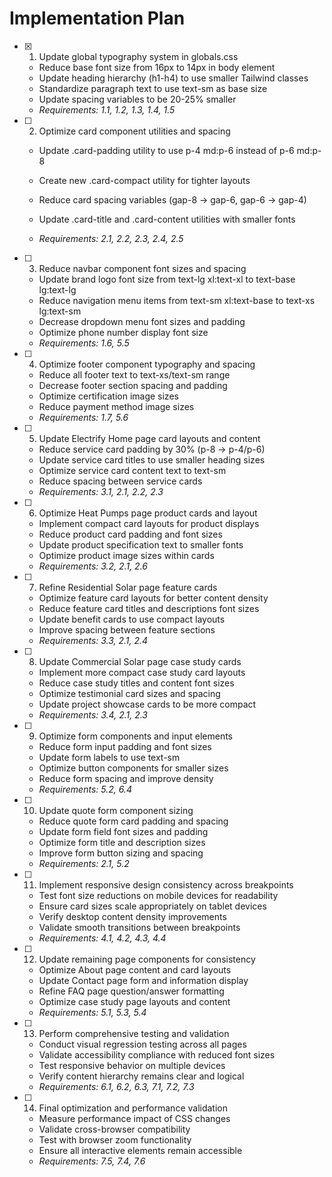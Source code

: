 # Implementation Plan

- [x] 1. Update global typography system in globals.css


  - Reduce base font size from 16px to 14px in body element
  - Update heading hierarchy (h1-h4) to use smaller Tailwind classes
  - Standardize paragraph text to use text-sm as base size
  - Update spacing variables to be 20-25% smaller
  - _Requirements: 1.1, 1.2, 1.3, 1.4, 1.5_



- [ ] 2. Optimize card component utilities and spacing
  - Update .card-padding utility to use p-4 md:p-6 instead of p-6 md:p-8
  - Create new .card-compact utility for tighter layouts
  - Reduce card spacing variables (gap-8 → gap-6, gap-6 → gap-4)



  - Update .card-title and .card-content utilities with smaller fonts
  - _Requirements: 2.1, 2.2, 2.3, 2.4, 2.5_

- [ ] 3. Reduce navbar component font sizes and spacing
  - Update brand logo font size from text-lg xl:text-xl to text-base lg:text-lg
  - Reduce navigation menu items from text-sm xl:text-base to text-xs lg:text-sm
  - Decrease dropdown menu font sizes and padding
  - Optimize phone number display font size
  - _Requirements: 1.6, 5.5_

- [ ] 4. Optimize footer component typography and spacing
  - Reduce all footer text to text-xs/text-sm range
  - Decrease footer section spacing and padding
  - Optimize certification image sizes
  - Reduce payment method image sizes
  - _Requirements: 1.7, 5.6_

- [ ] 5. Update Electrify Home page card layouts and content
  - Reduce service card padding by 30% (p-8 → p-4/p-6)
  - Update service card titles to use smaller heading sizes
  - Optimize service card content text to text-sm
  - Reduce spacing between service cards
  - _Requirements: 3.1, 2.1, 2.2, 2.3_

- [ ] 6. Optimize Heat Pumps page product cards and layout
  - Implement compact card layouts for product displays
  - Reduce product card padding and font sizes
  - Update product specification text to smaller fonts
  - Optimize product image sizes within cards
  - _Requirements: 3.2, 2.1, 2.6_

- [ ] 7. Refine Residential Solar page feature cards
  - Optimize feature card layouts for better content density
  - Reduce feature card titles and descriptions font sizes
  - Update benefit cards to use compact layouts
  - Improve spacing between feature sections
  - _Requirements: 3.3, 2.1, 2.4_

- [ ] 8. Update Commercial Solar page case study cards
  - Implement more compact case study card layouts
  - Reduce case study titles and content font sizes
  - Optimize testimonial card sizes and spacing
  - Update project showcase cards to be more compact
  - _Requirements: 3.4, 2.1, 2.3_

- [ ] 9. Optimize form components and input elements
  - Reduce form input padding and font sizes
  - Update form labels to use text-sm
  - Optimize button components for smaller sizes
  - Reduce form spacing and improve density
  - _Requirements: 5.2, 6.4_

- [ ] 10. Update quote form component sizing
  - Reduce quote form card padding and spacing
  - Update form field font sizes and padding
  - Optimize form title and description sizes
  - Improve form button sizing and spacing
  - _Requirements: 2.1, 5.2_

- [ ] 11. Implement responsive design consistency across breakpoints
  - Test font size reductions on mobile devices for readability
  - Ensure card sizes scale appropriately on tablet devices
  - Verify desktop content density improvements
  - Validate smooth transitions between breakpoints
  - _Requirements: 4.1, 4.2, 4.3, 4.4_

- [ ] 12. Update remaining page components for consistency
  - Optimize About page content and card layouts
  - Update Contact page form and information display
  - Refine FAQ page question/answer formatting
  - Optimize case study page layouts and content
  - _Requirements: 5.1, 5.3, 5.4_

- [ ] 13. Perform comprehensive testing and validation
  - Conduct visual regression testing across all pages
  - Validate accessibility compliance with reduced font sizes
  - Test responsive behavior on multiple devices
  - Verify content hierarchy remains clear and logical
  - _Requirements: 6.1, 6.2, 6.3, 7.1, 7.2, 7.3_

- [ ] 14. Final optimization and performance validation
  - Measure performance impact of CSS changes
  - Validate cross-browser compatibility
  - Test with browser zoom functionality
  - Ensure all interactive elements remain accessible
  - _Requirements: 7.5, 7.4, 7.6_